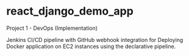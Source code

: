 # react_django_demo_app
Project 1 - DevOps (Implementation)

Jenkins CI/CD pipeline with GitHub webhook integration for Deploying Docker application on EC2 instances using the declarative pipeline.
